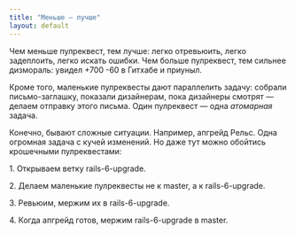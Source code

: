 ```yaml
---
title: "Меньше — лучше"
layout: default
---
```


Чем меньше пулреквест, тем лучше: легко отревьюить, легко задеплоить, легко искать ошибки. Чем больше пулреквест, тем сильнее дизмораль: увидел +700 -60 в Гитхабе и приуныл.

Кроме того, маленькие пулреквесты дают параллелить задачу: собрали письмо-заглашку, показали дизайнерам, пока дизайнеры смотрят — делаем отправку этого письма. Один пулреквест — одна _атомарная_ задача.

Конечно, бывают сложные ситуации. Например, апгрейд Рельс. Одна огромная задача с кучей изменений. Но даже тут можно обойтись крошечными пулреквестами:

1\. Открываем ветку rails-6-upgrade.

2\. Делаем маленькие пулреквесты не к master, а к rails-6-upgrade.

3\. Ревьюим, мержим их в rails-6-upgrade.

4\. Когда апгрейд готов, мержим rails-6-upgrade в master.
